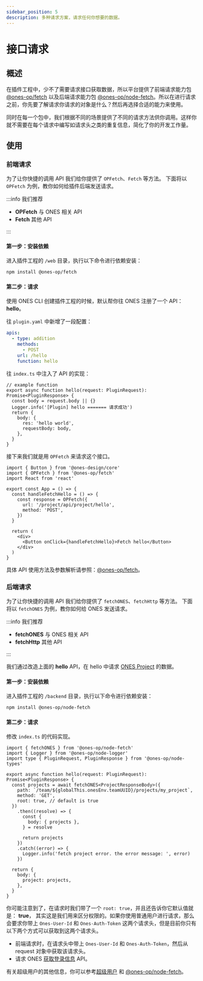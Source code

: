 ```yaml
---
sidebar_position: 5
description: 多种请求方案，请求任何你想要的数据。
---
```


# 接口请求

## 概述

在插件工程中，少不了需要请求接口获取数据，所以平台提供了前端请求能力包 [@ones-op/fetch](../../reference/packages/fetch/fetch.md) 以及后端请求能力包 [@ones-op/node-fetch](../../reference/legacy-packages/node-fetch/node-fetch.md)。所以在进行请求之前，你先要了解请求你请求的对象是什么？然后再选择合适的能力来使用。

同时在每一个包中，我们根据不同的场景提供了不同的请求方法供你调用。这样你就不需要在每个请求中编写如请求头之类的重复信息，简化了你的开发工作量。

<!-- 在 [@ones-op/fetch](../../reference/packages/fetch/fetch.md) 这个能力包中，我们还内置了一些标准错误处理，帮助你轻松应对各种错误场景。 -->

## 使用

### 前端请求

为了让你快捷的调用 API 我们给你提供了 `OPFetch`、`Fetch` 等方法。 下面将以 `OPFetch` 为例，教你如何给插件后端发送请求。

:::info
我们推荐

- **OPFetch** 与 ONES 相关 API
- **Fetch** 其他 API

:::

#### 第一步：安装依赖

进入插件工程的 `/web` 目录，执行以下命令进行依赖安装：

```bash npm2yarn
npm install @ones-op/fetch
```

#### 第二步：请求

使用 ONES CLI 创建插件工程的时候，默认帮你往 ONES 注册了一个 API：**hello**。

往 `plugin.yaml` 中新增了一段配置：

```yaml title="/config/plugin.yaml"
apis:
  - type: addition
    methods:
      - POST
    url: /hello
    function: hello
```

往 `index.ts` 中注入了 API 的实现：

```tsx title="/backend/src/index.ts"
// example function
export async function hello(request: PluginRequest): Promise<PluginResponse> {
  const body = request.body || {}
  Logger.info('[Plugin] hello ======= 请求成功')
  return {
    body: {
      res: 'hello world',
      requestBody: body,
    },
  }
}
```

接下来我们就是用 `OPFetch` 来请求这个接口。

```tsx
import { Button } from '@ones-design/core'
import { OPFetch } from '@ones-op/fetch'
import React from 'react'

export const App = () => {
  const handleFetchHello = () => {
    const response = OPFetch({
      url: '/project/api/project/hello',
      method: 'POST',
    })
  }

  return (
    <div>
      <Button onClick={handleFetchHello}>Fetch hello</Button>
    </div>
  )
}
```

具体 API 使用方法及参数解析请参照：[@ones-op/fetch](../../reference/packages/fetch/fetch.md)。

### 后端请求

为了让你快捷的调用 API 我们给你提供了 `fetchONES`、`fetchHttp` 等方法。 下面将以 `fetchONES` 为例，教你如何给 ONES 发送请求。

:::info
我们推荐

- **fetchONES** 与 ONES 相关 API
- **fetchHttp** 其他 API

:::

我们通过改造上面的 **hello** API，在 hello 中请求 [ONES Project](../../api/project/project.md#根据项目-id-获取项目列表) 的数据。

#### 第一步：安装依赖

进入插件工程的 `/backend` 目录，执行以下命令进行依赖安装：

```bash npm2yarn
npm install @ones-op/node-fetch
```

#### 第二步：请求

修改 `index.ts` 的代码实现。

```tsx title="/backend/src/index.ts"
import { fetchONES } from '@ones-op/node-fetch'
import { Logger } from '@ones-op/node-logger'
import type { PluginRequest, PluginResponse } from '@ones-op/node-types'

export async function hello(request: PluginRequest): Promise<PluginResponse> {
  const projects = await fetchONES<ProjectResponseBody>({
    path: `/team/${globalThis.onesEnv.teamUUID}/projects/my_project`,
    method: 'GET',
    root: true, // default is true
  })
    .then((resolve) => {
      const {
        body: { projects },
      } = resolve

      return projects
    })
    .catch((error) => {
      Logger.info('fetch project error. the error message: ', error)
    })

  return {
    body: {
      project: projects,
    },
  }
}
```

你可能注意到了，在请求时我们带了一个 `root: true`，并且还告诉你它默认值就是： **true**， 其实这是我们用来区分权限的。如果你使用普通用户进行请求，那么会要求你带上 `Ones-User-Id` 和 `Ones-Auth-Token` 这两个请求头，但是目前你只有以下两个方式可以获取到这两个请求头。

- 前端请求时，在请求头中带上 `Ones-User-Id` 和 `Ones-Auth-Token`，然后从 request 对象中获取该请求头。
- 请求 ONES [获取登录信息](../../api/auth/auth.md#获取登录信息) API。

有关超级用户的其他信息，你可以参考[超级用户](../../abilities/basic/super-admin.md) 和 [@ones-op/node-fetch](../../reference/legacy-packages/node-fetch/node-fetch.md)。
